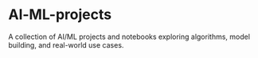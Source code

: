# Al-ML-projects
A collection of AI/ML projects and notebooks exploring algorithms, model building, and real-world use cases.

